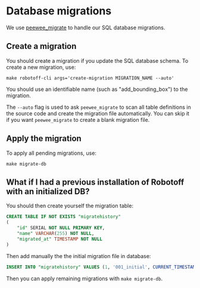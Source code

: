 # Database migrations

We use [peewee_migrate](https://github.com/klen/peewee_migrate) to handle our SQL database migrations.

## Create a migration

You should create a migration if you update the SQL database schema.
To create a new migration, use:

`make robotoff-cli args='create-migration MIGRATION_NAME --auto'`

You should use an identifiable name (such as "add_bounding_box") to the migration.

The `--auto` flag is used to ask `peewee_migrate` to scan all table definitions in the source code and create the migration file
automatically. You can skip it if you want `peewee_migrate` to create a blank migration file.


## Apply the migration

To apply all pending migrations, use:

`make migrate-db`


## What if I had a previous installation of Robotoff with an initialized DB?

You should then create yourself the migration table:

```sql
CREATE TABLE IF NOT EXISTS "migratehistory"
(
    "id" SERIAL NOT NULL PRIMARY KEY,
    "name" VARCHAR(255) NOT NULL,
    "migrated_at" TIMESTAMP NOT NULL
)
```

Then add manually the the initial migration file in database:

```sql
INSERT INTO "migratehistory" VALUES (1, '001_initial', CURRENT_TIMESTAMP);
```

Then you can apply remaining migrations with `make migrate-db`.